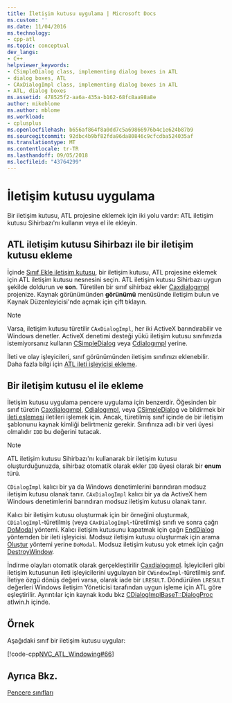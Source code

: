```yaml
---
title: İletişim kutusu uygulama | Microsoft Docs
ms.custom: ''
ms.date: 11/04/2016
ms.technology:
- cpp-atl
ms.topic: conceptual
dev_langs:
- C++
helpviewer_keywords:
- CSimpleDialog class, implementing dialog boxes in ATL
- dialog boxes, ATL
- CAxDialogImpl class, implementing dialog boxes in ATL
- ATL, dialog boxes
ms.assetid: 478525f2-aa6a-435a-b162-68fc8aa98a8e
author: mikeblome
ms.author: mblome
ms.workload:
- cplusplus
ms.openlocfilehash: b656af864f8a0dd7c5a69866976b4c1e624b87b9
ms.sourcegitcommit: 92dbc4b9bf82fda96da80846c9cfcdba524035af
ms.translationtype: MT
ms.contentlocale: tr-TR
ms.lasthandoff: 09/05/2018
ms.locfileid: "43764299"
---
```

# <a name="implementing-a-dialog-box"></a>İletişim kutusu uygulama

Bir iletişim kutusu, ATL projesine eklemek için iki yolu vardır: ATL iletişim kutusu Sihirbazı'nı kullanın veya el ile ekleyin.

## <a name="adding-a-dialog-box-with-the-atl-dialog-wizard"></a>ATL iletişim kutusu Sihirbazı ile bir iletişim kutusu ekleme

İçinde [Sınıf Ekle iletişim kutusu](../ide/add-class-dialog-box.md), bir iletişim kutusu, ATL projesine eklemek için ATL iletişim kutusu nesnesini seçin. ATL iletişim kutusu Sihirbazı uygun şekilde doldurun ve **son**. Türetilen bir sınıf sihirbaz ekler [Caxdialogımpl](../atl/reference/caxdialogimpl-class.md) projenize. Kaynak görünümünden **görünümü** menüsünde iletişim bulun ve Kaynak Düzenleyicisi'nde açmak için çift tıklayın.

> [!NOTE]
>  Varsa, iletişim kutusu türetilir `CAxDialogImpl`, her iki ActiveX barındırabilir ve Windows denetler. ActiveX denetimi desteği yükü iletişim kutusu sınıfınızda istemiyorsanız kullanın [CSimpleDialog](../atl/reference/csimpledialog-class.md) veya [Cdialogımpl](../atl/reference/cdialogimpl-class.md) yerine.

İleti ve olay işleyicileri, sınıf görünümünden iletişim sınıfınızı eklenebilir. Daha fazla bilgi için [ATL ileti işleyicisi ekleme](../atl/adding-an-atl-message-handler.md).

## <a name="adding-a-dialog-box-manually"></a>Bir iletişim kutusu el ile ekleme

İletişim kutusu uygulama pencere uygulama için benzerdir. Öğesinden bir sınıf türetin [Caxdialogımpl](../atl/reference/caxdialogimpl-class.md), [Cdialogımpl](../atl/reference/cdialogimpl-class.md), veya [CSimpleDialog](../atl/reference/csimpledialog-class.md) ve bildirmek bir [ileti eşlemesi](../atl/message-maps-atl.md) iletileri işlemek için. Ancak, türetilmiş sınıf içinde de bir iletişim şablonunu kaynak kimliği belirtmeniz gerekir. Sınıfınıza adlı bir veri üyesi olmalıdır `IDD` bu değerini tutacak.

> [!NOTE]
>  ATL iletişim kutusu Sihirbazı'nı kullanarak bir iletişim kutusu oluşturduğunuzda, sihirbaz otomatik olarak ekler `IDD` üyesi olarak bir **enum** türü.

`CDialogImpl` kalıcı bir ya da Windows denetimlerini barındıran modsuz iletişim kutusu olanak tanır. `CAxDialogImpl` kalıcı bir ya da ActiveX hem Windows denetimlerini barındıran modsuz iletişim kutusu olanak tanır.

Kalıcı bir iletişim kutusu oluşturmak için bir örneğini oluşturmak, `CDialogImpl`-türetilmiş (veya `CAxDialogImpl`-türetilmiş) sınıfı ve sonra çağrı [DoModal](../atl/reference/cdialogimpl-class.md#domodal) yöntemi. Kalıcı iletişim kutusunu kapatmak için çağrı [EndDialog](../atl/reference/cdialogimpl-class.md#enddialog) yöntemden bir ileti işleyicisi. Modsuz iletişim kutusu oluşturmak için arama [Oluştur](../atl/reference/cdialogimpl-class.md#create) yöntemi yerine `DoModal`. Modsuz iletişim kutusu yok etmek için çağrı [DestroyWindow](../atl/reference/cdialogimpl-class.md#destroywindow).

İndirme olayları otomatik olarak gerçekleştirilir [Caxdialogımpl](../atl/reference/caxdialogimpl-class.md). İşleyicileri gibi iletişim kutusunun ileti işleyicilerini uygulayan bir `CWindowImpl`-türetilmiş sınıf. İletiye özgü dönüş değeri varsa, olarak iade bir `LRESULT`. Döndürülen `LRESULT` değerleri Windows iletişim Yöneticisi tarafından uygun işleme için ATL göre eşleştirilir. Ayrıntılar için kaynak kodu bkz [CDialogImplBaseT::DialogProc](../atl/reference/cdialogimpl-class.md#dialogproc) atlwin.h içinde.

## <a name="example"></a>Örnek

Aşağıdaki sınıf bir iletişim kutusu uygular:

[!code-cpp[NVC_ATL_Windowing#66](../atl/codesnippet/cpp/implementing-a-dialog-box_1.h)]

## <a name="see-also"></a>Ayrıca Bkz.

[Pencere sınıfları](../atl/atl-window-classes.md)

